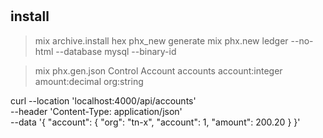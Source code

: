# 

## install
> mix archive.install hex phx_new
 generate
> mix phx.new ledger --no-html --database mysql --binary-id

> mix phx.gen.json Control Account accounts account:integer amount:decimal org:string 

curl --location 'localhost:4000/api/accounts' \
--header 'Content-Type: application/json' \
--data '{
    "account": {
        "org": "tn-x",
        "account": 1,
        "amount": 200.20
    }
}'